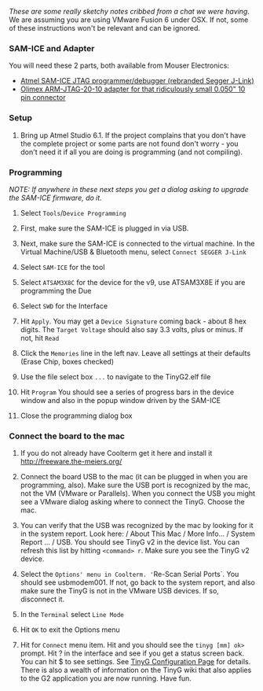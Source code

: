 _These are some really sketchy notes cribbed from a chat we were having._
We are assuming you are using VMware Fusion 6 under OSX. If not, some of these instructions won't be relevant and can be ignored.

### SAM-ICE and Adapter
You will need these 2 parts, both available from Mouser Electronics:

* [Atmel SAM-ICE JTAG programmer/debugger (rebranded Segger J-Link)](http://www.mouser.com/ProductDetail/Atmel/AT91SAM-ICE/?qs=sGAEpiMZZMv256HIxPBQcGzacOR4NmhW)
* [Olimex ARM-JTAG-20-10 adapter for that ridiculously small 0.050" 10 pin connector](http://www.mouser.com/ProductDetail/Olimex-Ltd/ARM-JTAG-20-10/?qs=sGAEpiMZZMuqBwn8WqcFUlg5bvYBlkWg4C%252b45SvcQlw%3d)

### Setup

1. Bring up Atmel Studio 6.1. If the project complains that you don't have the complete project or some parts are not found don't worry - you don't need it if all you are doing is programming (and not compiling).

### Programming
_NOTE: If anywhere in these next steps you get a dialog asking to upgrade the SAM-ICE firmware, do it._

1. Select `Tools`/`Device Programming`

1. First, make sure the SAM-ICE is plugged in via USB. 

1. Next, make sure the SAM-ICE is connected to the virtual machine. In the Virtual Machine/USB & Bluetooth menu, select `Connect SEGGER J-Link`

1. Select `SAM-ICE` for the tool
1. Select `ATSAM3X8C` for the device for the v9, use ATSAM3X8E if you are programming the Due
1. Select `SWD` for the Interface

1. Hit `Apply`. You may get a `Device Signature` coming back - about 8 hex digits. The `Target Voltage` should also say 3.3 volts, plus or minus. If not, hit `Read`

1. Click the `Memories` line in the left nav. Leave all settings at their defaults (Erase Chip, boxes checked)

1. Use the file select box `...` to navigate to the TinyG2.elf file

1. Hit `Program` You should see a series of progress bars in the device window and also in the popup window driven by the SAM-ICE

1. Close the programming dialog box

### Connect the board to the mac

1. If you do not already have Coolterm get it here and install it http://freeware.the-meiers.org/

1. Connect the board USB to the mac (it can be plugged in when you are programming, also). Make sure the USB port is recognized by the mac, not the VM (VMware or Parallels). When you connect the USB you might see a VMware dialog asking where to connect the TinyG. Choose the mac.

1. You can verify that the USB was recognized by the mac by looking for it in the system report. Look here: <Apple> / About This Mac / More Info... / System Report ... / USB. You should see TinyG v2 in the device list. You can refresh this list by hitting `<command> r`. Make sure you see the TinyG v2 device.

1. Select the `Options' menu in Coolterm. '`Re-Scan Serial Ports`. You should see usbmodem001. If not, go back to the system report, and also make sure the TinyG is not in the VMware USB devices. If so, disconnect it. 
1. In the `Terminal` select `Line Mode`

1. Hit `OK` to exit the Options menu

1. Hit for `Connect` menu item. Hit <CR> and you should see the `tinyg [mm] ok>` prompt. Hit ? in the interface and see if you get a status screen back. You can hit $ to see settings. See [TinyG Configuration Page](https://github.com/synthetos/TinyG/wiki/TinyG-Configuration) for details. There is also a wealth of information on the TinyG wiki that also applies to the G2 application you are now running. Have fun.
